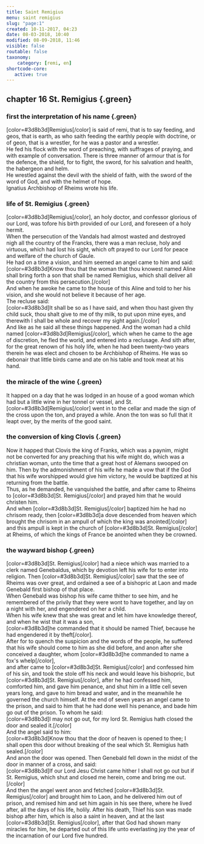 ```yaml
---
title: Saint Remigius
menu: saint remigius
slug: "page:1"
created: 10-11-2017, 04:23
date: 08-03-2018, 10:40
modified: 08-09-2018, 11:46
visible: false
routable: false
taxonomy:
    category: [remi, en]
shortcode-core:
   active: true
---
```

## chapter 16 St. Remigius {.green}

### first the interpretation of his name {.green}

[color=#3d8b3d]Remigius[/color] is said of remi, that is to say feeding, and geos, that is earth, as who saith feeding the earthly people with doctrine, or of geon, that is a wrestler, for he was a pastor and a wrestler.  
He fed his flock with the word of preaching, with suffrages of praying, and with example of conversation. 
There is three manner of armour 
that is for the defence, the shield, for to fight, the sword, for his salvation and health, the habergeon and helm.  
He wrestled against the devil with the shield of faith, with the sword of the word of God, and with the helmet of hope.  
Ignatius Archbishop of Rheims wrote his life.

### life of St. Remigius {.green}

[color=#3d8b3d]Remigius[/color], an holy doctor, and confessor glorious of our Lord, was tofore his birth provided of our Lord, and foreseen of a holy hermit.  
When the persecution of the Vandals had almost wasted and destroyed nigh all the country of the Francks, 
there was a man recluse, holy and virtuous, which had lost his sight, which oft prayed to our Lord for peace and welfare of the church of Gaule.  
He had on a time a vision, and him seemed an angel came to him and said:  
[color=#3d8b3d]Know thou that the woman that thou knowest named Aline shall bring forth a son 
that shall be named Remigius, 
which shall deliver all the country from this persecution.[/color]   
And when he awoke he came to the house of this Aline and told to her his vision, 
and she would not believe it
because of her age.  
The recluse said:  
[color=#3d8b3d]It shall be so as I have said, and when thou hast given thy child suck, thou shalt give to me of thy milk, to put upon mine eyes, and therewith I shall be whole and recover my sight again.[/color]  
And like as he said all these things happened. 
And the woman had a child named [color=#3d8b3d]Remigius[/color], which when he came to the age of discretion, he fled the world, and entered into a reclusage. 
And sith after, for the great renown of his holy life, when he had been twenty-two years therein he was elect and chosen to be Archbishop of Rheims. 
He was so debonair that little birds came and ate on his table and took meat at his hand.

### the miracle of the wine {.green}

It happed on a day that he was lodged in an house of a good woman 
which had but a little wine in her tonnel or vessel, and St. 
[color=#3d8b3d]Remigius[/color] went in to the cellar and made the sign of the cross upon the ton, and prayed a while. 
Anon the ton was so full that it leapt over, by the merits of the good saint.

### the conversion of king Clovis {.green}

Now it happed that Clovis the king of Franks, which was a paynim, 
might not be converted for any preaching that his wife might do, which was a christian woman, 
unto the time that a great host of Alemans swooped on him. 
Then by the admonishment of his wife he made a vow that if the God that his wife worshipped would give him victory, he would be baptized at his returning from the battle.  
Thus, as he demanded, he vanquished the battle, 
and after came to Rheims to [color=#3d8b3d]St. Remigius[/color] and prayed him that he would christen him.  
And when [color=#3d8b3d]St. Remigius[/color] baptized him he had no chrisom ready, 
then [color=#3d8b3d]a dove descended from heaven which brought the chrisom in an ampull 
of which the king was anointed[/color] 
and this ampull is kept in the church of [color=#3d8b3d]St. Remigius[/color] at Rheims, of which the kings of France be anointed when they be crowned.

### the wayward bishop {.green}

[color=#3d8b3d]St. Remigius[/color] had a niece which was married to a clerk named Genebaldus, 
which by devotion left his wife for to enter into religion. 
Then [color=#3d8b3d]St. 
Remigius[/color] saw that the see of Rheims was over great, and ordained a see of a bishopric at Laon and made Genebald first bishop of that place.  
When Genebald was bishop his wife came thither to see him, and he remembered of the privily that they were wont to have together, and lay on a night with her, 
and engendered on her a child.  
When his wife knew that she was great and let him have knowledge thereof, 
and when he wist that it was a son,  
[color=#3d8b3d]he commanded that it should be named Thief, 
because he had engendered it by theft[/color].  
After for to quench the suspicion and the words of the people, he suffered that his wife should come to him as she did before, 
and anon after she conceived a daughter, whom 
[color=#3d8b3d]he commanded 
to name a fox's whelp[/color],  
and after came to [color=#3d8b3d]St. Remigius[/color] and confessed him of his sin, and took the stole off his neck and would leave his bishopric, 
but [color=#3d8b3d]St. Remigius[/color], after he had confessed him, comforted him, and gave him penance, 
and shut him in a little cell seven years long, 
and gave to him bread and water, 
and in the meanwhile he governed the church himself. 
At the end of seven years an angel came to the prison, and said to him that 
he had done well his penance, 
and bade him go out of the prison. 
To whom he said:  
[color=#3d8b3d]I may not go out, 
for my lord St. Remigius hath closed the door and sealed it.[/color]  
And the angel said to him:  
[color=#3d8b3d]Know thou that the door of heaven is opened to thee; I shall open this door without breaking of the seal which St. Remigius hath sealed.[/color]  
And anon the door was opened. 
Then Genebald fell down in the midst of the door in manner of a cross, and said:  
[color=#3d8b3d]If our Lord Jesu Christ came hither I shall not go out but if St. Remigius, which shut and closed me herein, come and bring me out.[/color]  
And then the angel went anon and fetched [color=#3d8b3d]St. Remigius[/color] and brought him to Laon, and he delivered him out of prison, and remised him and set him again in his see there, 
where he lived after, all the days of his life, holily. 
After his death, Thief his son was made bishop after him, which is also a saint in heaven, 
and at the last [color=#3d8b3d]St. Remigius[/color], after that God had shown many miracles for him, he departed out of this life unto everlasting joy the year of the incarnation of our Lord five hundred.